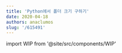 ```yaml
---
title: 'Python에서 폴더 크기 구하기'
date: 2020-04-18
authors: anaclumos
slug: '/615491'
---
```


import WIP from '@site/src/components/WIP'

<WIP state="translating" />
